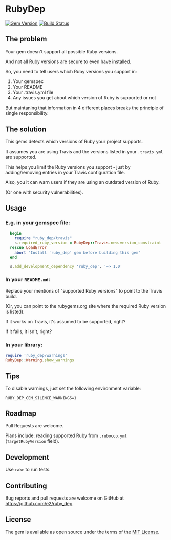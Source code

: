 # RubyDep

[![Gem Version](https://img.shields.io/gem/v/ruby_dep.svg?style=flat)](https://rubygems.org/gems/ruby_dep) [![Build Status](https://travis-ci.org/e2/ruby_dep.svg)](https://travis-ci.org/e2/ruby_dep)

## The problem

Your gem doesn't support all possible Ruby versions.

And not all Ruby versions are secure to even have installed.

So, you need to tell users which Ruby versions you support in:

1. Your gemspec
2. Your README
3. Your .travis.yml file
4. Any issues you get about which version of Ruby is supported or not

But maintaning that information in 4 different places breaks the principle of
single responsibility.


## The solution

This gems detects which versions of Ruby your project supports.

It assumes you are using Travis and the versions listed in your `.travis.yml` are supported.

This helps you limit the Ruby versions you support - just by adding/removing entries in your Travis configuration file.

Also, you it can warn users if they are using an outdated version of Ruby.

(Or one with security vulnerabilities).


## Usage

### E.g. in your gemspec file:

```ruby
  begin
    require "ruby_dep/travis"
    s.required_ruby_version = RubyDep::Travis.new.version_constraint
  rescue LoadError
    abort "Install 'ruby_dep' gem before building this gem"
  end

  s.add_development_dependency 'ruby_dep', '~> 1.0'
```

### In your `README.md`:

Replace your mentions of "supported Ruby versions" to point to the Travis build.

(Or, you can point to the rubygems.org site where the required Ruby version is listed).

If it works on Travis, it's assumed to be supported, right?

If it fails, it isn't, right?

### In your library:

```ruby
require 'ruby_dep/warnings'
RubyDep::Warning.show_warnings
```

## Tips

To disable warnings, just set the following environment variable:

`RUBY_DEP_GEM_SILENCE_WARNINGS=1`


## Roadmap

Pull Requests are welcome.

Plans include: reading supported Ruby from `.rubocop.yml` (`TargetRubyVersion` field).


## Development

Use `rake` to run tests.

## Contributing

Bug reports and pull requests are welcome on GitHub at https://github.com/e2/ruby_dep.

## License

The gem is available as open source under the terms of the [MIT License](http://opensource.org/licenses/MIT).
